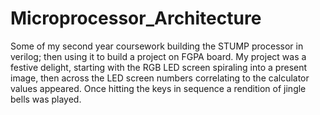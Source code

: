 # Microprocessor_Architecture
Some of my second year coursework building the STUMP processor in verilog; then using it to build a project on FGPA board. 
My project was a festive delight, starting with the RGB LED screen spiraling into a present image, then across the LED screen 
numbers correlating to the calculator values appeared. Once hitting the keys in sequence a rendition of jingle bells was played.
